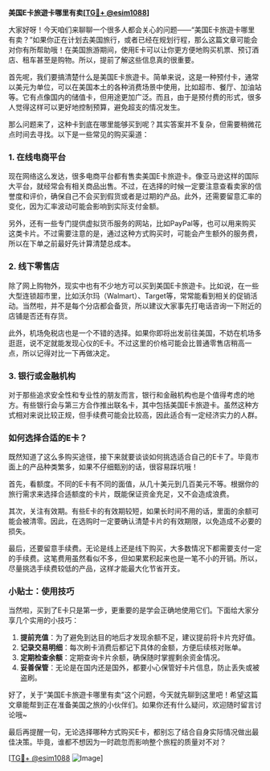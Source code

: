 **美国E卡旅遊卡哪里有卖[[TG💪+ @esim1088](https://t.me/s/esim1088)]**

大家好呀！今天咱们来聊聊一个很多人都会关心的问题——“美国E卡旅遊卡哪里有卖？”如果你正在计划去美国旅行，或者已经在规划行程，那么这篇文章可能会对你有所帮助哦！在美国旅游期间，使用E卡可以让你更方便地购买机票、预订酒店、租车甚至是购物。所以，提前了解这些信息真的很重要。

首先呢，我们要搞清楚什么是美国E卡旅遊卡。简单来说，这是一种预付卡，通常以美元为单位，可以在美国本土的各种消费场景中使用，比如超市、餐厅、加油站等。它有点像国内的储值卡，但用途更加广泛。而且，由于是预付费的形式，很多人觉得这样可以更好地控制预算，避免超支的情况发生。

那么问题来了，这种卡到底在哪里能够买到呢？其实答案并不复杂，但需要稍微花点时间去寻找。以下是一些常见的购买渠道：

### 1. 在线电商平台

现在网络这么发达，很多电商平台都有售卖美国E卡旅遊卡。像亚马逊这样的国际大平台，就经常会有相关商品出售。不过，在选择的时候一定要注意查看卖家的信誉度和评价，确保自己不会买到假货或者是过期的产品。此外，还需要留意汇率的变化，因为汇率波动可能会影响到实际支付金额。

另外，还有一些专门提供虚拟货币服务的网站，比如PayPal等，也可以用来购买这类卡片。不过需要注意的是，通过这种方式购买时，可能会产生额外的服务费，所以在下单之前最好先计算清楚总成本。

### 2. 线下零售店

除了网上购物外，现实中也有不少地方可以买到美国E卡旅遊卡。比如说，在一些大型连锁超市里，比如沃尔玛（Walmart）、Target等，常常能看到相关的促销活动。当然啦，并不是每个分店都会备货，所以建议大家事先打电话咨询一下附近的店铺是否还有存货。

此外，机场免税店也是一个不错的选择。如果你即将出发前往美国，不妨在机场多逛逛，说不定就能发现心仪的E卡。不过这里的价格可能会比普通零售店稍高一点，所以记得对比一下再做决定。

### 3. 银行或金融机构

对于那些追求安全性和专业性的朋友而言，银行和金融机构也是个值得考虑的地方。有些银行会与第三方合作推出联名卡，其中包括美国E卡旅遊卡。虽然这种方式相对来说比较正规，但手续费可能会比较高，因此适合有一定经济实力的人群。

### 如何选择合适的E卡？

既然知道了这么多购买途径，接下来就要谈谈如何挑选适合自己的E卡了。毕竟市面上的产品种类繁多，如果不仔细甄别的话，很容易踩坑哦！

首先，看额度。不同的E卡有不同的面值，从几十美元到几百美元不等。根据你的旅行需求来选择合适额度的卡片，既能保证资金充足，又不会造成浪费。

其次，关注有效期。有些E卡的有效期较短，如果长时间不用的话，里面的余额可能会被清零。因此，在选购时一定要确认清楚卡片的有效期限，以免造成不必要的损失。

最后，还要留意手续费。无论是线上还是线下购买，大多数情况下都需要支付一定的手续费。这笔费用虽然看似不多，但如果累积起来也是一笔不小的开销。所以，尽量挑选手续费较低的产品，这样才能最大化节省开支。

### 小贴士：使用技巧

当然啦，买到了E卡只是第一步，更重要的是学会正确地使用它们。下面给大家分享几个实用的小技巧：

1. **提前充值**：为了避免到达目的地后才发现余额不足，建议提前将卡片充好值。
2. **记录交易明细**：每次刷卡消费后都记下具体的金额，方便后续核对账单。
3. **定期检查余额**：定期查询卡片余额，确保随时掌握剩余资金情况。
4. **妥善保管**：无论是在国内还是国外，都要小心保管好卡片信息，防止丢失或被盗刷。

好了，关于“美国E卡旅遊卡哪里有卖”这个问题，今天就先聊到这里吧！希望这篇文章能帮到正在准备美国之旅的小伙伴们。如果你还有什么疑问，欢迎随时留言讨论哦~

最后再提醒一句，无论选择哪种方式购买E卡，都别忘了结合自身实际情况做出最佳决策。毕竟，谁都不想因为一时疏忽而影响整个旅程的质量对不对？

[[TG💪+ @esim1088](https://t.me/s/esim1088) ![Image](https://i.postimg.cc/4NQfJmqS/Snipaste-2025-05-13-00-14-12.png)]